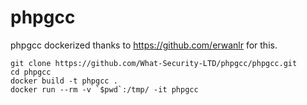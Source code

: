 # phpgcc
phpgcc dockerized thanks to https://github.com/erwanlr for this.


```
git clone https://github.com/What-Security-LTD/phpgcc/phpgcc.git
cd phpgcc
docker build -t phpgcc .
docker run --rm -v `$pwd`:/tmp/ -it phpgcc
```
